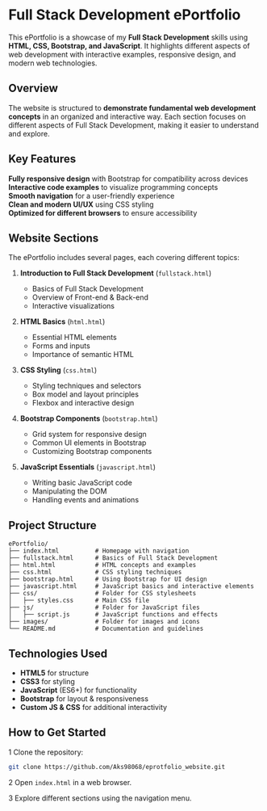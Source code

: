 
# **Full Stack Development ePortfolio**

This ePortfolio is a showcase of my **Full Stack Development** skills using **HTML, CSS, Bootstrap, and JavaScript**. It highlights different aspects of web development with interactive examples, responsive design, and modern web technologies.

## **Overview**
The website is structured to **demonstrate fundamental web development concepts** in an organized and interactive way. Each section focuses on different aspects of Full Stack Development, making it easier to understand and explore.

## **Key Features**
 **Fully responsive design** with Bootstrap for compatibility across devices  
 **Interactive code examples** to visualize programming concepts  
 **Smooth navigation** for a user-friendly experience  
 **Clean and modern UI/UX** using CSS styling  
 **Optimized for different browsers** to ensure accessibility  

## **Website Sections**
The ePortfolio includes several pages, each covering different topics:

1. **Introduction to Full Stack Development** (`fullstack.html`)  
   - Basics of Full Stack Development  
   - Overview of Front-end & Back-end  
   - Interactive visualizations  

2. **HTML Basics** (`html.html`)  
   - Essential HTML elements  
   - Forms and inputs  
   - Importance of semantic HTML  

3. **CSS Styling** (`css.html`)  
   - Styling techniques and selectors  
   - Box model and layout principles  
   - Flexbox and interactive design  

4. **Bootstrap Components** (`bootstrap.html`)  
   - Grid system for responsive design  
   - Common UI elements in Bootstrap  
   - Customizing Bootstrap components  

5. **JavaScript Essentials** (`javascript.html`)  
   - Writing basic JavaScript code  
   - Manipulating the DOM  
   - Handling events and animations  

## **Project Structure**
```
ePortfolio/
├── index.html          # Homepage with navigation
├── fullstack.html      # Basics of Full Stack Development
├── html.html           # HTML concepts and examples
├── css.html            # CSS styling techniques
├── bootstrap.html      # Using Bootstrap for UI design
├── javascript.html     # JavaScript basics and interactive elements
├── css/                # Folder for CSS stylesheets
│   ├── styles.css      # Main CSS file
├── js/                 # Folder for JavaScript files
│   ├── script.js       # JavaScript functions and effects
├── images/             # Folder for images and icons
└── README.md           # Documentation and guidelines
```

## **Technologies Used**
- **HTML5** for structure  
- **CSS3** for styling  
- **JavaScript** (ES6+) for functionality  
- **Bootstrap** for layout & responsiveness  
- **Custom JS & CSS** for additional interactivity  

## **How to Get Started**
1️ Clone the repository:  
   ```bash
   git clone https://github.com/Aks98068/eprotfolio_website.git
   ```

2️ Open `index.html` in a web browser.  

3️ Explore different sections using the navigation menu.  

